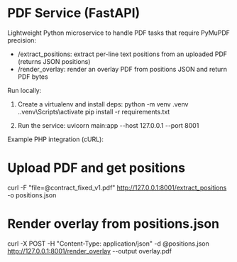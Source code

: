 # PDF Service (FastAPI)

Lightweight Python microservice to handle PDF tasks that require PyMuPDF precision:

- /extract_positions: extract per-line text positions from an uploaded PDF (returns JSON positions)
- /render_overlay: render an overlay PDF from positions JSON and return PDF bytes

Run locally:

1. Create a virtualenv and install deps:
   python -m venv .venv
   .\.venv\Scripts\activate
   pip install -r requirements.txt

2. Run the service:
   uvicorn main:app --host 127.0.0.1 --port 8001

Example PHP integration (cURL):

# Upload PDF and get positions
curl -F "file=@contract_fixed_v1.pdf" http://127.0.0.1:8001/extract_positions -o positions.json

# Render overlay from positions.json
curl -X POST -H "Content-Type: application/json" -d @positions.json http://127.0.0.1:8001/render_overlay --output overlay.pdf
